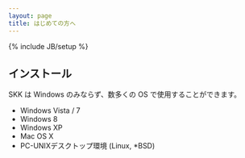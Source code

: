 ```yaml
---
layout: page
title: はじめての方へ
---
```

{% include JB/setup %}

インストール
------------

SKK は Windows のみならず、数多くの OS で使用することができます。

 * Windows Vista / 7
 * Windows 8
 * Windows XP
 * Mac OS X
 * PC-UNIXデスクトップ環境 (Linux, \*BSD)



